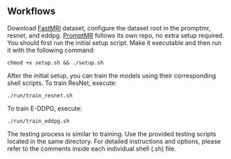 ## Workflows

Download [FastMRI](https://fastmri.med.nyu.edu/) dataset, configure the dataset root in the promptmr, resnet, and eddpg. [PromptMR](https://github.com/hellopipu/PromptMR) follows its own repo, no extra setup required. You should first run the initial setup script. Make it executable and then run it with the following command:
```
chmod +x setup.sh && ./setup.sh
```
After the initial setup, you can train the models using their corresponding shell scripts. To train ResNet, execute:
```
./run/train_resnet.sh
```
To train E-DDPG, execute:
```
./run/train_eddpg.sh
```
The testing process is similar to training. Use the provided testing scripts located in the same directory. For detailed instructions and options, please refer to the comments inside each individual shell (.sh) file.


